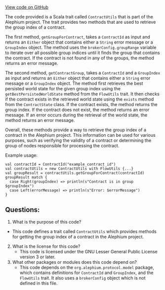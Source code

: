 [View code on GitHub](https://github.com/alephium/alephium/blob/master/flow/src/main/scala/org/alephium/flow/core/ContractUtils.scala)

The code provided is a Scala trait called `ContractUtils` that is part of the Alephium project. The trait provides two methods that are used to retrieve the group index of a contract. 

The first method, `getGroupForContract`, takes a `ContractId` as input and returns an `Either` object that contains either a `String` error message or a `GroupIndex` object. The method uses the `brokerConfig.groupRange` variable to iterate over all possible group indices until it finds the group that contains the contract. If the contract is not found in any of the groups, the method returns an error message.

The second method, `getContractGroup`, takes a `ContractId` and a `GroupIndex` as input and returns an `Either` object that contains either a `String` error message or a `GroupIndex` object. The method first retrieves the best persisted world state for the given group index using the `getBestPersistedWorldState` method from the `FlowUtils` trait. It then checks if the contract exists in the retrieved world state using the `exists` method from the `ContractState` class. If the contract exists, the method returns the group index. If the contract does not exist, the method returns an error message. If an error occurs during the retrieval of the world state, the method returns an error message.

Overall, these methods provide a way to retrieve the group index of a contract in the Alephium project. This information can be used for various purposes, such as verifying the validity of a contract or determining the group of nodes responsible for processing the contract. 

Example usage:

```
val contractId = ContractId("example_contract_id")
val contractUtils = new ContractUtils with FlowUtils {...}
val groupResult = contractUtils.getGroupForContract(contractId)
groupResult match {
  case Right(groupIndex) => println(s"Contract is in group $groupIndex")
  case Left(errorMessage) => println(s"Error: $errorMessage")
}
```
## Questions: 
 1. What is the purpose of this code?
   - This code defines a trait called `ContractUtils` which provides methods for getting the group index of a contract in the Alephium project.
2. What is the license for this code?
   - This code is licensed under the GNU Lesser General Public License version 3 or later.
3. What other packages or modules does this code depend on?
   - This code depends on the `org.alephium.protocol.model` package, which contains definitions for `ContractId` and `GroupIndex`, and the `FlowUtils` trait. It also uses a `brokerConfig` object which is not defined in this file.